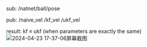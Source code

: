 sub: /natnet/ball/pose

pub: /naive_vel /kf_vel /ukf_vel

result: kf ≡ ukf (when parameters are exactly the same)
![2024-04-23 17-37-06屏幕截图](https://github.com/JJJJJllll/ukf/assets/117176940/d58730f7-9d4d-4c27-87c5-21181a064c2b)
